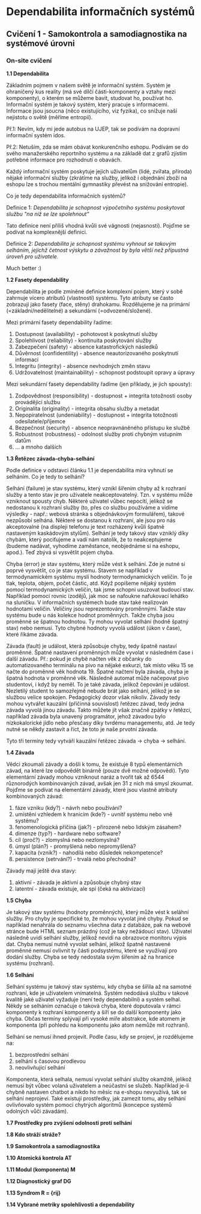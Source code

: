 # Dependabilita informačních systémů

## Cvičení 1 - Samokontrola a samodiagnostika na systémové úrovni

### On-site cvičení

**1.1 Dependabilita**

Základním pojmem v našem světě je informační systém. Systém je ohraničený kus reality (má své dílčí části-komponenty a vztahy mezi komponenty), o kterém se můžeme bavit, studovat ho, používat ho. Informační systém je takový systém, který pracuje s informacemi. Informace jsou jsoucna (něco existujícího, viz fyzika), co snižuje naší nejistotu o světě (měříme entropií). 

Př.1: Nevím, kdy mi jede autobus na UJEP, tak se podívám na dopravní informační systém idos.

Př.2: Netuším, zda se mám obávat konkurenčního eshopu. Podívám se do svého manažerského reportního systému a na základě dat z grafů zjístím potřebné informace pro rozhodnutí o obavách.

Každý informační systém poskytuje jejich uživatelům (lidé, zvířata, příroda) nějaké informační služby (zkrátíme na služby, jelikož i objednání zboží na eshopu lze s trochou mentální gymnastiky převést na snižování entropie).

Co je tedy dependabilita informačních systémů?

Definice 1: *Dependabilita je schopnost výpočetního systému poskytovat službu "na niž se lze spolehnout"*

Tato definice není příliš vhodná kvůli své vágnosti (nejasnosti). Pojďme se podívat na komplexnější definici.

Definice 2: *Dependabilita je schopnost systému vyhnout se takovým selháním, jejichž četnost výskytu a závažnost by byla větší než přípustná úroveň pro uživatele.*

Much better :)

**1.2 Fasety dependability**

Dependabilita je podle zmíněné definice komplexní pojem, který v sobě zahrnuje vícero atributů (vlastností) systému. Tyto atributy se často zobrazují jako fasety (face, stěny) drahokamu. Rozdělujeme je na primární (=základní/nedělitelné) a sekundární (=odvozené/složené).

Mezi primární fasety dependability řadíme:
1. Dostupnost (availability) - pohotovost k poskytnutí služby
2. Spolehlivost (reliability) - kontinuita poskytování služby
3. Zabezpečení (safety) - absence katastrofických následků
4. Důvěrnost (confidentility) - absence neautorizovaného poskytnutí informací
5. Integritu (integrity) - absence nevhodných změn stavu
6. Udržovatelnost (maintainability) - schopnost podstoupit opravy a úpravy

Mezi sekundární fasety dependability řadíme (jen příklady, je jich spousty):
1. Zodpovědnost (responsibility) - dostupnost + integrita totožnosti osoby provádějící službu
2. Originalita (originality) - integrita obsahu služby a metadat
3. Nepopíratelnost (undeniability) - dostupnost + integrita totožnosti odesílatele/příjemce
4. Bezpečnost (security) - absence neopravnáněného přístupu ke službě
5. Robustnost (robustness) - odolnost služby proti chybným vstupním datům
6. ... a mnoho dalších

**1.3 Řetězec závada-chyba-selhání**

Podle definice v odstavci článku 1.1 je dependabilita míra vyhnutí se selháním. Co je tedy to selhání?

Selhání (failure) je stav systému, který vznikl šířením chyby až k rozhraní služby a tento stav je pro uživatele neakceptovatelný. Tzn. v systému může vzniknout spousty chyb. Některé uživatel vůbec nepocítí, jelikož se nedostanou k rozhraní služby (to, přes co službu používáme a vidíme výsledky - např.: webová stránka s objednávkovým formulářem), takové nezpůsobí selháná. Některé se dostanou k rozhraní, ale jsou pro nás akceptovalné (na displeji telefonu je text rozházený kvůli špatně nastaveným kaskádovým stylům). Selhání je tedy takový stav vzniklý díky chybám, který pociťujeme a vadí nám natolik, že to neakceptujeme (budeme nadávat, vyhodíme zaměstance, neobjednáme si na eshopu, apod.). Teď zbývá si vysvětlit pojem chyba.

Chyba (error) je stav systému, který může vést k selhání. Zde je nutné si poprvé vysvětlit, co je stav systému. Stavem se například v termodynamickém systému myslí hodnoty termodynamických veličin. To je tlak, teplota, objem, počet částic, atd. Když popíšeme nějaký systém pomocí termodynamických veličin, tak jsme schopni usuzovat budoucí stav. Například pomocí rovnic izodějů, jak moc se nafoukne nafukovací lehátko na sluníčku. V informačních systémech bude stav také realizován hodnotami veličin. Veličiny jsou reprezentovány proměnnými. Takže stav systému bude u nás kolekce hodnot proměnných. Takže chyba jsou proměnné se špatnou hodnotou. Ty mohou vyvolat selhání (hodně špatný stav) nebo nemusí. Tyto chybné hodnoty vyvolá událost (úkon v čase), které říkáme závada.

Závada (fault) je událost, která způsobuje chyby, tedy špatně nastaví proměnné. Špatné nastavení proměnných může vyvolat v následném čase i další závadu. Př.: pokud je chybě načten věk z občanky do automatizovaného terminálu na pivo na nějaké exkurzi, tak místo věku 15 se načte do proměnné věk hodnota 19. Špatné načtení byla závada, chyba je špatná hodnota v proměnné věk. Následně automat může načepovat pivo studentovi, i když by neměl. To je také závada, jelikož čepování je událost. Nezletilý student to samozřejmě nebude brát jako selhání, jelikož je se službou velice spokojen. Pedagogický dozor však nikoliv. Závady tedy mohou vytvářet kauzální (příčinná souvislost) řetězec závad, tedy jedna závada vyvolá jinou závadu. Takto můžete jít však značně zpátky v řetězci, například závada byla unavený programátor, jehož závadou bylo nízkokalorické jídlo nebo přesčasy díky tvrdému managementu, atd. Je tedy nutné se někdy zastavit a říct, že toto je naše prvotní závada.

Tyto tři termíny tedy vytváří kauzální řetězec závada -> chyba -> selhání.

**1.4 Závada**

Vědci zkoumali závady a došli k tomu, že existuje 8 typů elementárních závad, na které lze odpovědět binárně (pouze dvě možné odpovědi). Tyto elementární závady mohou vzniknout naráz a tvořit tak až 6544 různorodých kombinovaných závad, avšak jen 31 z nich má smysl zkoumat. Pojďme se podívat na elementární závady, které jsou vlastně atributy kombinovaných závad:

1. fáze vzniku (kdy?) - návrh nebo používání?
2. umístění vzhledem k hranicím (kde?) - uvnitř systému nebo vně systému?
3. fenomenologická příčina (jak?) - přirozeně nebo lidským zásahem?
4. dimenze (typ?) - hardware nebo software?
5. cíl (proč?) - zlomyslná nebo nezlomyslná?
6. úmysl (plán?) - promyšlená nebo nepromyšlená?
7. kapacita (vznik?) - nahodilá nebo důsledek nekompetence?
8. persistence (setrvání?) - trvalá nebo přechodná?

Závady mají ještě dva stavy:
1. aktivní - závada je aktivní a způsobuje chybný stav
2. latentní - závada existuje, ale spí (čeká na aktivizaci)

**1.5 Chyba**

Je takový stav systému (hodnoty proměnných), který může vést k seláhní služby. Pro chyby je specifické to, že mohou vyvolat jiné chyby. Pokud se například nenahrála do seznamu všechna data z databáze, pak na webové stránce bude HTML seznam prázdný (což je taky nežádoucí stav). Uživatel následně uvidí selhání služby, jelikož nevidí na obrazovce monitoru výpis dat. Chyba nemusí nutně vyvolat selhání, jelikož špatně nastavené proměnné nemusí ovlivnit ty části podsystému, které se využívají pro dodání služby. Chyba se tedy nedostala svým šířením až na hranice systému (rozhraní).

**1.6 Selhání**

Selhání systému je takový stav systému, kdy chyba se šířila až na samotné rozhraní, kde je uživatelem vnímatelná. Systém nedodává službu v takové kvalitě jaké uživatel vyžaduje (není tedy dependabilní) a systém selhal. Někdy se selháním označuje o taková chyba, které doputovala v rámci komponenty k rozhraní komponenty a šíří se do další komponenty jako chyba. Občas termíny splývají při vysoké míře abstrakce, kde atomem je komponenta (při pohledu na komponentu jako atom nemůže mít rozhraní). 

Selhání se nemusí ihned projevit. Podle času, kdy se projeví, je rozdělujeme na:
1. bezprostřední selhání
2. selhání s časovou prodlevou
3. neovlivňující selhání

Komponenta, která selhala, nemusí vyvolat selhání služby okamžitě, jelikož nemusí být vůbec volaná uživatelem a neúčastní se služeb. Například je-li chybně nastaven chatbot a nikdo ho měsíc na e-shopu nevyužívá, tak se selhání neprojeví. Také existují prostředky, jak zamezit tomu, aby selhání ovlivňovalo systém pomocí chytrých algoritmů (koncepce systémů odolných vůči závadám).

**1.7 Prostředky pro zvýšení odolnosti proti selhání**

**1.8 Kdo stráží stráže?**

**1.9 Samokontrola a samodiagnostika**

**1.10 Atomická kontrola AT**

**1.11 Modul (komponenta) M**

**1.12 Diagnostický graf DG**

**1.13 Syndrom R = {rij}**

**1.14 Vybrané metriky spolehlivosti a dependability**
